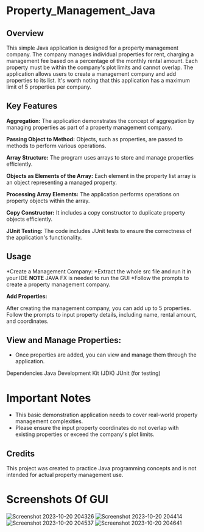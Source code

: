 # Property_Management_Java

## Overview
This simple Java application is designed for a property management company. 
The company manages individual properties for rent, charging a management fee based on a percentage of the monthly rental amount. 
Each property must be within the company's plot limits and cannot overlap. The application allows users to create a management company and add properties to its list. 
It's worth noting that this application has a maximum limit of 5 properties per company.

## Key Features
**Aggregation:** The application demonstrates the concept of aggregation by managing properties as part of a property management company.

**Passing Object to Method:** Objects, such as properties, are passed to methods to perform various operations.

**Array Structure:** The program uses arrays to store and manage properties efficiently.

**Objects as Elements of the Array:** Each element in the property list array is an object representing a managed property.

**Processing Array Elements:** The application performs operations on property objects within the array.

**Copy Constructor:**  It includes a copy constructor to duplicate property objects efficiently.

**JUnit Testing:**  The code includes JUnit tests to ensure the correctness of the application's functionality.

## Usage
  *Create a Management Company:
  *Extract the whole src file and run it in your IDE **NOTE** JAVA FX is needed to run the GUI
  *Follow the prompts to create a property management company.

**Add Properties:**

After creating the management company, you can add up to 5 properties.
Follow the prompts to input property details, including name, rental amount, and coordinates.
## View and Manage Properties:
 * Once properties are added, you can view and manage them through the application.
   
Dependencies
Java Development Kit (JDK)
JUnit (for testing)

# Important Notes
* This basic demonstration application needs to cover real-world property management complexities.
* Please ensure the input property coordinates do not overlap with existing properties or exceed the company's plot limits.

## Credits
This project was created to practice Java programming concepts and is not intended for actual property management use.

# Screenshots Of GUI
![Screenshot 2023-10-20 204326](https://github.com/Abhishekpo/PropertyMAnagementJava/assets/98496284/5c54f9f6-9da4-41e3-ab9e-3186a393319e)
![Screenshot 2023-10-20 204414](https://github.com/Abhishekpo/PropertyMAnagementJava/assets/98496284/cbcea604-adb6-4db6-becf-19eee095c6b4)
![Screenshot 2023-10-20 204537](https://github.com/Abhishekpo/PropertyMAnagementJava/assets/98496284/204ce414-528c-4baf-a287-205571173556)
![Screenshot 2023-10-20 204641](https://github.com/Abhishekpo/PropertyMAnagementJava/assets/98496284/c2e956f6-fa1d-4afd-92c8-3fdc95f08062)






